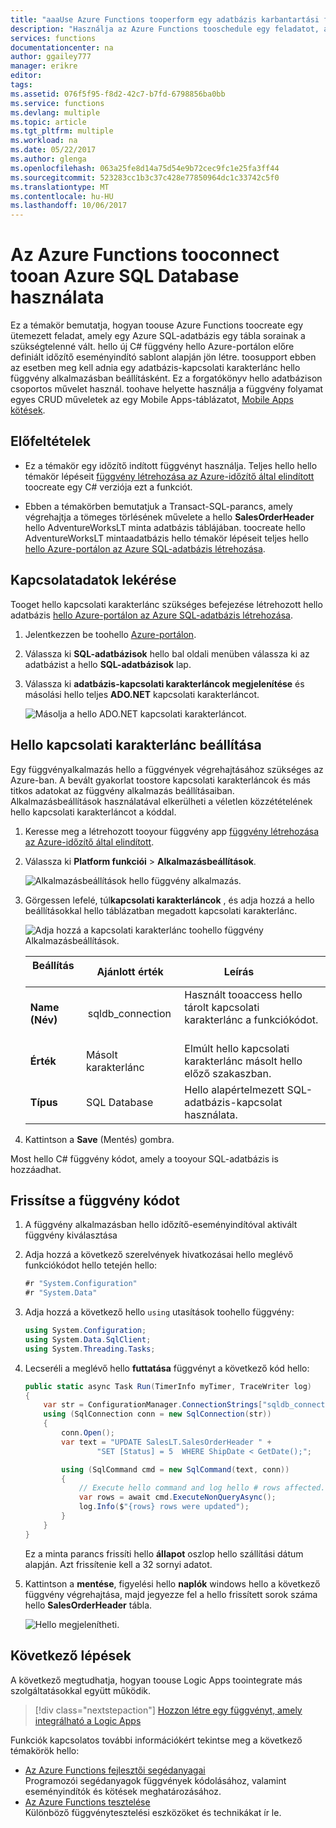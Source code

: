 ```yaml
---
title: "aaaUse Azure Functions tooperform egy adatbázis karbantartási feladat |} Microsoft Docs"
description: "Használja az Azure Functions tooschedule egy feladatot, amely a tooAzure SQL-adatbázis tooperiodically sorait tisztítja meg."
services: functions
documentationcenter: na
author: ggailey777
manager: erikre
editor: 
tags: 
ms.assetid: 076f5f95-f8d2-42c7-b7fd-6798856ba0bb
ms.service: functions
ms.devlang: multiple
ms.topic: article
ms.tgt_pltfrm: multiple
ms.workload: na
ms.date: 05/22/2017
ms.author: glenga
ms.openlocfilehash: 063a25fe8d14a75d54e9b72cec9fc1e25fa3ff44
ms.sourcegitcommit: 523283cc1b3c37c428e77850964dc1c33742c5f0
ms.translationtype: MT
ms.contentlocale: hu-HU
ms.lasthandoff: 10/06/2017
---
```

# <a name="use-azure-functions-tooconnect-tooan-azure-sql-database"></a>Az Azure Functions tooconnect tooan Azure SQL Database használata
Ez a témakör bemutatja, hogyan toouse Azure Functions toocreate egy ütemezett feladat, amely egy Azure SQL-adatbázis egy tábla sorainak a szükségtelenné vált. hello új C# függvény hello Azure-portálon előre definiált időzítő eseményindító sablont alapján jön létre. toosupport ebben az esetben meg kell adnia egy adatbázis-kapcsolati karakterlánc hello függvény alkalmazásban beállításként. Ez a forgatókönyv hello adatbázison csoportos művelet használ. toohave helyette használja a függvény folyamat egyes CRUD műveletek az egy Mobile Apps-táblázatot, [Mobile Apps kötések](functions-bindings-mobile-apps.md).

## <a name="prerequisites"></a>Előfeltételek

+ Ez a témakör egy időzítő indított függvényt használja. Teljes hello hello témakör lépéseit [függvény létrehozása az Azure-időzítő által elindított](functions-create-scheduled-function.md) toocreate egy C# verziója ezt a funkciót.   

+ Ebben a témakörben bemutatjuk a Transact-SQL-parancs, amely végrehajtja a tömeges törlésének művelete a hello **SalesOrderHeader** hello AdventureWorksLT minta adatbázis táblájában. toocreate hello AdventureWorksLT mintaadatbázis hello témakör lépéseit teljes hello [hello Azure-portálon az Azure SQL-adatbázis létrehozása](../sql-database/sql-database-get-started-portal.md). 

## <a name="get-connection-information"></a>Kapcsolatadatok lekérése

Tooget hello kapcsolati karakterlánc szükséges befejezése létrehozott hello adatbázis [hello Azure-portálon az Azure SQL-adatbázis létrehozása](../sql-database/sql-database-get-started-portal.md).

1. Jelentkezzen be toohello [Azure-portálon](https://portal.azure.com/).
 
3. Válassza ki **SQL-adatbázisok** hello bal oldali menüben válassza ki az adatbázist a hello **SQL-adatbázisok** lap.

4. Válassza ki **adatbázis-kapcsolati karakterláncok megjelenítése** és másolási hello teljes **ADO.NET** kapcsolati karakterláncot.

    ![Másolja a hello ADO.NET kapcsolati karakterláncot.](./media/functions-scenario-database-table-cleanup/adonet-connection-string.png)

## <a name="set-hello-connection-string"></a>Hello kapcsolati karakterlánc beállítása 

Egy függvényalkalmazás hello a függvények végrehajtásához szükséges az Azure-ban. A bevált gyakorlat toostore kapcsolati karakterláncok és más titkos adatokat az függvény alkalmazás beállításaiban. Alkalmazásbeállítások használatával elkerülheti a véletlen közzétételének hello kapcsolati karakterláncot a kóddal. 

1. Keresse meg a létrehozott tooyour függvény app [függvény létrehozása az Azure-időzítő által elindított](functions-create-scheduled-function.md).

2. Válassza ki **Platform funkciói** > **Alkalmazásbeállítások**.
   
    ![Alkalmazásbeállítások hello függvény alkalmazás.](./media/functions-scenario-database-table-cleanup/functions-app-service-settings.png)

2. Görgessen lefelé, túl**kapcsolati karakterláncok** , és adja hozzá a hello beállításokkal hello táblázatban megadott kapcsolati karakterlánc.
   
    ![Adja hozzá a kapcsolati karakterlánc toohello függvény Alkalmazásbeállítások.](./media/functions-scenario-database-table-cleanup/functions-app-service-settings-connection-strings.png)

    | Beállítás       | Ajánlott érték | Leírás             | 
    | ------------ | ------------------ | --------------------- | 
    | **Name (Név)**  |  sqldb_connection  | Használt tooaccess hello tárolt kapcsolati karakterlánc a funkciókódot.    |
    | **Érték** | Másolt karakterlánc  | Elmúlt hello kapcsolati karakterlánc másolt hello előző szakaszban. |
    | **Típus** | SQL Database | Hello alapértelmezett SQL-adatbázis-kapcsolat használata. |   

3. Kattintson a **Save** (Mentés) gombra.

Most hello C# függvény kódot, amely a tooyour SQL-adatbázis is hozzáadhat.

## <a name="update-your-function-code"></a>Frissítse a függvény kódot

1. A függvény alkalmazásban hello időzítő-eseményindítóval aktivált függvény kiválasztása
 
3. Adja hozzá a következő szerelvények hivatkozásai hello meglévő funkciókódot hello tetején hello:

    ```cs
    #r "System.Configuration"
    #r "System.Data"
    ```

3. Adja hozzá a következő hello `using` utasítások toohello függvény:
    ```cs
    using System.Configuration;
    using System.Data.SqlClient;
    using System.Threading.Tasks;
    ```

4. Lecseréli a meglévő hello **futtatása** függvényt a következő kód hello:
    ```cs
    public static async Task Run(TimerInfo myTimer, TraceWriter log)
    {
        var str = ConfigurationManager.ConnectionStrings["sqldb_connection"].ConnectionString;
        using (SqlConnection conn = new SqlConnection(str))
        {
            conn.Open();
            var text = "UPDATE SalesLT.SalesOrderHeader " + 
                    "SET [Status] = 5  WHERE ShipDate < GetDate();";

            using (SqlCommand cmd = new SqlCommand(text, conn))
            {
                // Execute hello command and log hello # rows affected.
                var rows = await cmd.ExecuteNonQueryAsync();
                log.Info($"{rows} rows were updated");
            }
        }
    }
    ```

    Ez a minta parancs frissíti hello **állapot** oszlop hello szállítási dátum alapján. Azt frissítenie kell a 32 sornyi adatot.

5. Kattintson a **mentése**, figyelési hello **naplók** windows hello a következő függvény végrehajtása, majd jegyezze fel a hello frissített sorok száma hello **SalesOrderHeader** tábla.

    ![Hello megjelenítheti.](./media/functions-scenario-database-table-cleanup/functions-logs.png)

## <a name="next-steps"></a>Következő lépések

A következő megtudhatja, hogyan toouse Logic Apps toointegrate más szolgáltatásokkal együtt működik.

> [!div class="nextstepaction"] 
> [Hozzon létre egy függvényt, amely integrálható a Logic Apps](functions-twitter-email.md)

Funkciók kapcsolatos további információkért tekintse meg a következő témakörök hello:

* [Az Azure Functions fejlesztői segédanyagai](functions-reference.md)  
  Programozói segédanyagok függvények kódolásához, valamint eseményindítók és kötések meghatározásához.
* [Az Azure Functions tesztelése](functions-test-a-function.md)  
  Különböző függvénytesztelési eszközöket és technikákat ír le.  
